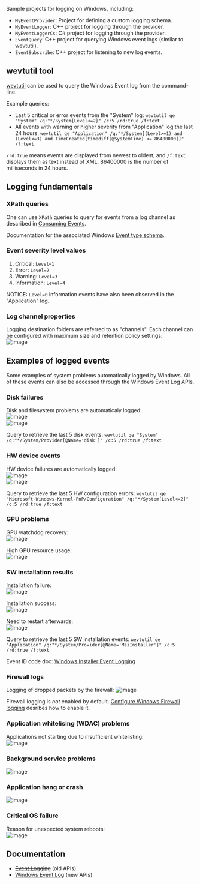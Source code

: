 Sample projects for logging on Windows, including:
* `MyEventProvider`: Project for defining a custom logging schema.
* `MyEventLogger`: C++ project for logging through the provider.
* `MyEventLoggerCs`: C# project for logging through the provider.
* `EventQuery`: C++ project for querying Windows event logs (similar to wevtutil).
* `EventSubscribe`: C++ project for listening to new log events.

## wevtutil tool
[wevtutil](https://learn.microsoft.com/en-us/windows-server/administration/windows-commands/wevtutil) can be used to query the Windows Event log from the command-line.

Example queries:
* Last 5 critical or error events from the "System" log: `wevtutil qe "System" /q:"*/System[Level<=2]" /c:5 /rd:true /f:text`
* All events with warning or higher severity from "Application" log the last 24 hours: `wevtutil qe "Application" /q:"*/System[(Level>=1) and (Level<=3) and TimeCreated[timediff(@SystemTime) <= 86400000]]" /f:text`

`/rd:true` means events are displayed from newest to oldest, and `/f:text` displays them as text instead of XML. 86400000 is the number of milliseconds in 24 hours.

## Logging fundamentals

### XPath queries
One can use `XPath` queries to query for events from a log channel as described in [Consuming Events](https://learn.microsoft.com/en-us/windows/win32/wes/consuming-events).

Documentation for the associated Windows [Event type schema](https://learn.microsoft.com/en-us/openspecs/windows_protocols/ms-even6/8c61aef7-bd4b-4edb-8dfd-3c9a7537886b).


### Event severity level values
1. Critical: `Level=1`
2. Error: `Level=2`
3. Warning: `Level=3`
4. Information: `Level=4`

NOTICE: `Level=0` information events have also been observed in the "Application" log.

### Log channel properties
Logging destination folders are referred to as "channels". Each channel can be configured with maximum size and retention policy settings:  
![image](https://github.com/user-attachments/assets/85c440c0-143b-4d2b-803a-95ed9dcf971b)


## Examples of logged events
Some examples of system problems automatically logged by Windows. All of these events can also be accessed through the Windows Event Log APIs.

### Disk failures
Disk and filesystem problems are automaticaly logged:  
![image](https://github.com/user-attachments/assets/b148863a-3d67-4b81-a64f-4bb66384e136)  
![image](https://github.com/user-attachments/assets/8011024f-be1d-4dd7-8a46-c9b9023a25ec)

Query to retrieve the last 5 disk events:
`wevtutil qe "System" /q:"*/System/Provider[@Name='disk']" /c:5 /rd:true /f:text`

### HW device events
HW device failures are automatically logged:  
![image](https://github.com/user-attachments/assets/723867a3-6bb5-4405-8719-967240e72781)  
![image](https://github.com/user-attachments/assets/9a095ccd-cccd-4e7a-84af-93c47936adb9)


Query to retrieve the last 5 HW configuration errors:
`wevtutil qe "Microsoft-Windows-Kernel-PnP/Configuration" /q:"*/System[Level<=2]" /c:5 /rd:true /f:text`

### GPU problems
GPU watchdog recovery:  
![image](https://github.com/user-attachments/assets/ef34e983-696f-4397-9d4c-0d1f1ec73d2c)

High GPU resource usage:  
![image](https://github.com/user-attachments/assets/ea8aaa33-fb50-4640-8506-5c7f01570471)

### SW installation results
Installation failure:  
![image](https://github.com/user-attachments/assets/5f780f94-44a5-4e63-b27b-bff437054709)  

Installation success:  
![image](https://github.com/user-attachments/assets/275f6497-32fa-44e4-a4b8-dafa4816c468)  

Need to restart afterwards:  
![image](https://github.com/user-attachments/assets/f20751a9-7e54-47c6-9978-6f70d2db4010)  


Query to retrieve the last 5 SW installation events:
`wevtutil qe "Application" /q:"*/System/Provider[@Name='MsiInstaller']" /c:5 /rd:true /f:text`

Event ID code doc: [Windows Installer Event Logging](https://learn.microsoft.com/en-us/windows/win32/msi/event-logging)

### Firewall logs
Logging of dropped packets by the firewall: 
![image](https://github.com/user-attachments/assets/4c01cd9f-2a6b-4963-9d30-c2a2b776a5c7)


Firewall logging is _not_ enabled by default. [Configure Windows Firewall logging](https://learn.microsoft.com/en-us/windows/security/operating-system-security/network-security/windows-firewall/configure-logging) desribes how to enable it.

### Application whitelising (WDAC) problems
Applications not starting due to insufficient whitelisting:  
![image](https://github.com/user-attachments/assets/c034b43e-fb26-470a-903b-e1c37dc1fef9)

### Background service problems
![image](https://github.com/user-attachments/assets/75f05ab9-e45a-494f-9471-5d9f3a775eb0)

### Application hang or crash
![image](https://github.com/user-attachments/assets/4f5a6796-943e-4948-be40-1f8c4ff30af4)

### Critical OS failure
Reason for unexpected system reboots:  
![image](https://github.com/user-attachments/assets/0164914d-c894-4347-904b-bfa60e65bda7)


## Documentation
* ~~[Event Logging](https://learn.microsoft.com/en-us/windows/win32/eventlog/event-logging)~~ (old APIs)
* [Windows Event Log](https://learn.microsoft.com/en-us/windows/win32/wes/windows-event-log) (new APIs)

